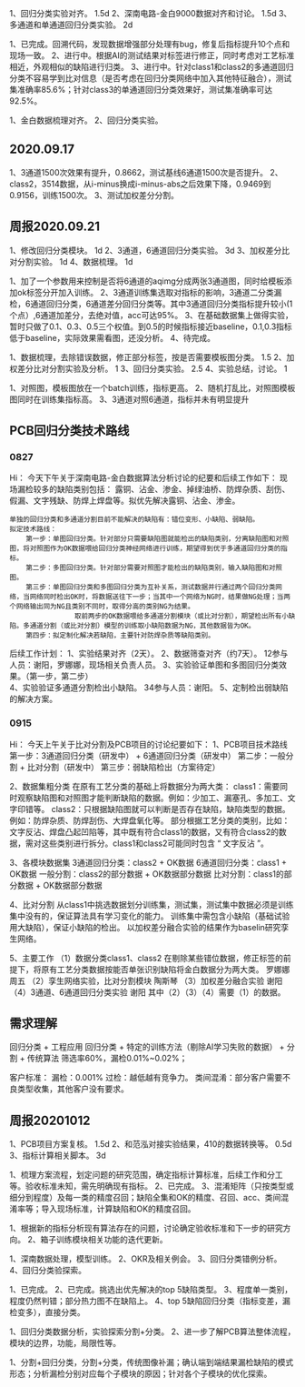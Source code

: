 1、回归分类实验对齐。  1.5d
2、深南电路-金白9000数据对齐和讨论。  1.5d
3、多通道和单通道回归分类实验。  2d

1、已完成。回溯代码，发现数据增强部分处理有bug，修复后指标提升10个点和现场一致。
2、进行中。根据AI的测试结果对标签进行修正，同时考虑对工艺标准相近，外观相似的缺陷进行归类。
3、进行中。针对class1和class2的多通道回归分类不容易学到比对信息（是否考虑在回归分类网络中加入其他特征融合），测试集准确率85.6%；针对class3的单通道回归分类效果好，测试集准确率可达92.5%。

1、金白数据梳理对齐。
2、回归分类实验。


## 2020.09.17
1、3通道1500次效果有提升，0.8662，测试基线6通道1500次是否提升。
2、class2，3514数据，从i-minus换成i-minus-abs之后效果下降，0.9469到0.9156，训练1500次。
3、测试加权差分分割。

## 周报2020.09.21
1、修改回归分类模块。  1d
2、3通道，6通道回归分类实验。  3d
3、加权差分比对分割实验。  1d
4、数据梳理。 1d

1、加了一个参数用来控制是否将6通道的aqimg分成两张3通道图，同时给模板添加ok标签分开加入训练。
2、3通道训练集选取对指标的影响，3通道二分类漏检，6通道回归分类，6通道差分回归分类等。其中3通道回归分类指标提升较小(1个点）,6通道加差分，去绝对值，acc可达95%。
3、在基础数据集上做得实验，暂时只做了0.1、0.3、0.5三个权值。到0.5的时候指标接近baseline，0.1,0.3指标低于baseline，实际效果需看图，还没分析。
4、待完成。


1、数据梳理，去除错误数据，修正部分标签，按是否需要模板图分类。 1.5
2、加权差分比对分割实验及分析。 1
3、回归分类实验。 2.5
4、实验总结，讨论。  1

1、对照图，模板图放在一个batch训练，指标更高。
2、随机打乱比，对照图模板图同时在训练集指标高。
3、3通道对照6通道，指标并未有明显提升

## PCB回归分类技术路线
### 0827
Hi：
    今天下午关于深南电路-金白数据算法分析讨论的纪要和后续工作如下：
    现场漏检较多的缺陷类别包括：
        露铜、沾金、渗金、掉绿油桥、防焊杂质、刮伤、假漏、文字残缺、防焊上焊盘等。拟优先解决露铜、沾金、渗金。

    单独的回归分类和多通道分割目前不能解决的缺陷有：错位变形、小缺陷、弱缺陷。
    拟定技术路线：
        第一步：单图回归分类。针对部分只需要缺陷图就能检出的缺陷类别，分离缺陷图和对照图，将对照图作为OK数据喂给回归分类神经网络进行训练，期望得到优于多通道回归分类的指标。
        第二步：多图回归分类。针对部分需要对照图才能检出的缺陷类别，输入缺陷图和对照图。
        第三步：单图回归分类和多图回归分类为互补关系，测试数据并行通过两个回归分类网络，当网络同时检出OK时，将数据送往下一步；当其中一个网络为NG时，结果做NG处理；当两个网络输出同为NG且类别不同时，取得分高的类别NG为结果。
                    取前两步的OK数据喂给多通道分割模块（或比对分割），期望检出所有小缺陷。多通道分割（或比对分割）模型的训练取小缺陷数据为NG，其他数据皆为OK。
        第四步：拟定制化解决若缺陷，主要针对防焊杂质等缺陷类别。

后续工作计划：
    1、实验结果对齐（2天）。
    2、数据筛查对齐（约7天）。
        12参与人员：谢阳，罗娜娜，现场相关负责人员。
    3、实验验证单图和多图回归分类效果。（第一步，第二步）       
    4、实验验证多通道分割检出小缺陷。
        34参与人员：谢阳。
    5、定制检出弱缺陷的解决方案。

### 0915
Hi：
    今天上午关于比对分割及PCB项目的讨论纪要如下：
  1、PCB项目技术路线
  第一步：3通道回归分类（研发中） + 6通道回归分类（研发中）
  第二步：一般分割 + 比对分割（研发中）
  第三步：弱缺陷检出（方案待定）

  2、数据集粗分类
  在原有工艺分类的基础上将数据分为两大类：
  class1：需要同时观察缺陷图和对照图才能判断缺陷的数据。例如：少加工、漏塞孔、多加工、文字印错等。
  class2：只根据缺陷图就可以判断是否存在缺陷，缺陷类型的数据。例如：防焊杂质、防焊刮伤、大焊盘氧化等。
  部分根据工艺分类的类别，比如：文字反沾、焊盘凸起凹陷等，其中既有符合class1的数据，又有符合class2的数据，需对这些类别进行拆分。class1和class2可能同时包含 “ 文字反沾 ”。

  3、各模块数据集
  3通道回归分类：class2 + OK数据
  6通道回归分类：class1 + OK数据
  一般分割：class2的部分数据 + OK数据部分数据
  比对分割：class1的部分数据 + OK数据部分数据

  4、比对分割
  从class1中挑选数据划分训练集，测试集，测试集中数据必须是训练集中没有的，保证算法具有学习变化的能力。
  训练集中需包含小缺陷（基础试验用大缺陷），保证小缺陷的检出。
  以加权差分融合实验的结果作为baselin研究孪生网络。

  5、主要工作
  （1）数据分类class1、class2
  在剔除某些错位数据，修正标签的前提下，将原有工艺分类数据按能否单张识别缺陷将金白数据分为两大类。
  罗娜娜  周五
  （2）孪生网络实验，比对分割模块  陶斯琴
  （3）加权差分融合实验  谢阳
  （4）3通道、6通道回归分类实验  谢阳
  其中（2）（3）（4）需要（1）的数据。


## 需求理解

  回归分类 + 工程应用
  回归分类 + 特定的训练方法（剔除AI学习失败的数据） + 分割 + 传统算法
  筛选率60%，漏检0.01%~0.02%；

  客户标准：
  漏检：0.001%
  过检：越低越有竞争力。
  类间混淆：部分客户需要不良类型收集，其他客户没有要求。

  ## 周报20201012
  
  1、PCB项目方案复核。 1.5d
  2、和范泓对接实验结果，410的数据转换等。 0.5d
  3、指标计算相关脚本。  3d

  1、梳理方案流程，划定问题的研究范围，确定指标计算标准，后续工作和分工等。验收标准未知，需先明确现有指标。
  2、已完成。
  3、混淆矩阵（只按类型或细分到程度）及每一类的精度召回；缺陷全集和OK的精度、召回、acc、类间混淆率等；导入现场标准，计算缺陷和OK的精度召回。

  1、根据新的指标分析现有算法存在的问题，讨论确定验收标准和下一步的研究方向。
  2、箱子训练模块相关功能的迭代更新。

  1、深南数据处理，模型训练。
  2、OKR及相关例会。
  3、回归分类错例分析。
  4、回归分类验探索。

  1、已完成。
  2、已完成。挑选出优先解决的top 5缺陷类型。
  3、程度单一类别，程度仍然判错；部分热力图不在缺陷上。
  4、top 5缺陷回归分类（指标变差，漏检变多），直接分类。

  1、回归分类数据分析，实验探索分割+分类。
  2、进一步了解PCB算法整体流程，模块的边界，功能，局限性等。
  
  1、分割+回归分类，分割+分类，传统图像补漏；确认端到端结果漏检缺陷的模式形态；分析漏检分别对应每个子模块的原因；针对各个子模块的优化探索。



  


